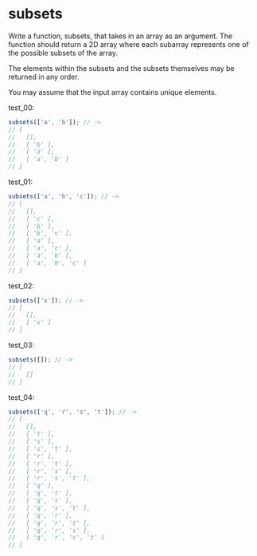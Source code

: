 # subsets

Write a function, subsets, that takes in an array as an argument. The function should return a 2D array where each subarray represents one of the possible subsets of the array.

The elements within the subsets and the subsets themselves may be returned in any order.

You may assume that the input array contains unique elements.

test_00:
```js
subsets(['a', 'b']); // ->
// [ 
//   [], 
//   [ 'b' ], 
//   [ 'a' ], 
//   [ 'a', 'b' ] 
// ]
```

test_01:
```js
subsets(['a', 'b', 'c']); // ->
// [
//   [],
//   [ 'c' ],
//   [ 'b' ],
//   [ 'b', 'c' ],
//   [ 'a' ],
//   [ 'a', 'c' ],
//   [ 'a', 'b' ],
//   [ 'a', 'b', 'c' ]
// ]
```

test_02:
```js
subsets(['x']); // ->
// [ 
//   [], 
//   [ 'x' ] 
// ]
```

test_03:
```js
subsets([]); // ->
// [ 
//   []
// ]
```

test_04:
```js
subsets(['q', 'r', 's', 't']); // ->
// [
//   [],
//   [ 't' ],
//   [ 's' ],
//   [ 's', 't' ],
//   [ 'r' ],
//   [ 'r', 't' ],
//   [ 'r', 's' ],
//   [ 'r', 's', 't' ],
//   [ 'q' ],
//   [ 'q', 't' ],
//   [ 'q', 's' ],
//   [ 'q', 's', 't' ],
//   [ 'q', 'r' ],
//   [ 'q', 'r', 't' ],
//   [ 'q', 'r', 's' ],
//   [ 'q', 'r', 's', 't' ]
// ]
```
